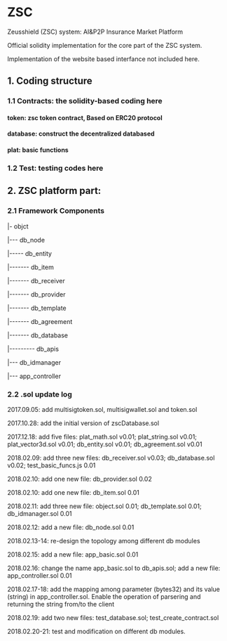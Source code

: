 # ZSC
Zeusshield (ZSC) system: AI&P2P Insurance Market Platform

Official solidity implementation for the core part of the ZSC system.

Implementation of the website based interfance not included here.

## 1. Coding structure

### 1.1 Contracts: the solidity-based coding here

#### token: zsc token contract, Based on ERC20 protocol

#### database: construct the decentralized databased

#### plat: basic functions

### 1.2 Test: testing codes here

## 2. ZSC platform part:

### 2.1 Framework Components

|- objct 

|--- db_node 

|----- db_entity 

|------- db_item

|------- db_receiver

|------- db_provider

|------- db_template

|------- db_agreement

|------- db_database

|--------- db_apis

|--- db_idmanager

|--- app_controller


### 2.2 .sol update log

2017.09.05: add multisigtoken.sol, multisigwallet.sol and token.sol

2017.10.28: add the initial version of zscDatabase.sol

2017.12.18: add five files: plat_math.sol v0.01; plat_string.sol v0.01; plat_vector3d.sol v0.01; db_entity.sol v0.01; db_agreement.sol v0.01

2018.02.09: add three new files: db_receiver.sol v0.03; db_database.sol v0.02; test_basic_funcs.js 0.01

2018.02.10: add one new file: db_provider.sol 0.02

2018.02.10: add one new file: db_item.sol 0.01

2018.02.11: add three new file: object.sol 0.01; db_template.sol 0.01; db_idmanager.sol 0.01

2018.02.12: add a new file: db_node.sol 0.01

2018.02.13-14: re-design the topology among different db modules

2018.02.15: add a new file: app_basic.sol 0.01

2018.02.16: change the name app_basic.sol to db_apis.sol; add a new file: app_controller.sol 0.01

2018.02.17-18: add the mapping among parameter (bytes32) and its value (string) in app_controller.sol. Enable the 
operation of parsering and returning the string from/to the client 

2018.02.19: add two new files: test_database.sol; test_create_contract.sol

2018.02.20-21: test and modification on different db modules.


